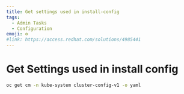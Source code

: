 ```yaml
---
title: Get settings used in install-config
tags:
  - Admin Tasks
  - Configuration
emoji: ⚙️
#link: https://access.redhat.com/solutions/4985441
---
```


# Get Settings used in install config

```sh
oc get cm -n kube-system cluster-config-v1 -o yaml
```
